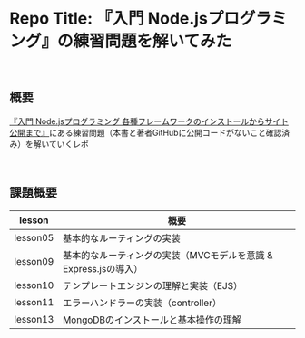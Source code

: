Repo Title: 『入門 Node.jsプログラミング』の練習問題を解いてみた
====

<br>

## 概要
 [『入門 Node.jsプログラミング 各種フレームワークのインストールからサイト公開まで』](https://www.shoeisha.co.jp/book/detail/9784798158624)にある練習問題（本書と著者GitHubに公開コードがないこと確認済み）を解いていくレポ

<br>

## 課題概要

| lesson | 概要 |
| -- | -- |
| lesson05 | 基本的なルーティングの実装 |
| lesson09 | 基本的なルーティングの実装（MVCモデルを意識 & Express.jsの導入） |
| lesson10 | テンプレートエンジンの理解と実装（EJS） |
| lesson11 | エラーハンドラーの実装（controller） |
| lesson13 | MongoDBのインストールと基本操作の理解 |